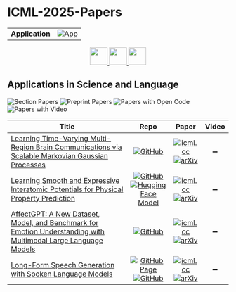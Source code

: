# ICML-2025-Papers

<table>
    <tr>
        <td><strong>Application</strong></td>
        <td>
            <a href="https://huggingface.co/spaces/DmitryRyumin/NewEraAI-Papers" style="float:left;">
                <img src="https://img.shields.io/badge/🤗-NewEraAI--Papers-FFD21F.svg" alt="App" />
            </a>
        </td>
    </tr>
</table>

<div align="center">
    <a href="https://github.com/DmitryRyumin/ICML-2025-Papers/blob/main/sections/2025/main/privacy-and-uncertainty-quantification.md">
        <img src="https://cdn.jsdelivr.net/gh/DmitryRyumin/NewEraAI-Papers@main/images/left.svg" width="40" alt="" />
    </a>
    <a href="https://github.com/DmitryRyumin/ICML-2025-Papers/blob/main/README.md">
        <img src="https://cdn.jsdelivr.net/gh/DmitryRyumin/NewEraAI-Papers@main/images/home.svg" width="40" alt="" />
    </a>
    <a href="https://github.com/DmitryRyumin/ICML-2025-Papers/blob/main/sections/2025/main/algorithms.md">
        <img src="https://cdn.jsdelivr.net/gh/DmitryRyumin/NewEraAI-Papers@main/images/right.svg" width="40" alt="" />
    </a>
</div>

## Applications in Science and Language

![Section Papers](https://img.shields.io/badge/Section%20Papers-4-42BA16) ![Preprint Papers](https://img.shields.io/badge/Preprint%20Papers-4-b31b1b) ![Papers with Open Code](https://img.shields.io/badge/Papers%20with%20Open%20Code-4-1D7FBF) ![Papers with Video](https://img.shields.io/badge/Papers%20with%20Video-0-FF0000)

| **Title** | **Repo** | **Paper** | **Video** |
|-----------|:--------:|:---------:|:---------:|
| [Learning Time-Varying Multi-Region Brain Communications via Scalable Markovian Gaussian Processes](https://icml.cc/virtual/2025/poster/44011) | [![GitHub](https://img.shields.io/github/stars/BRAINML-GT/Adaptive-Delay-Model?style=flat)](https://github.com/BRAINML-GT/Adaptive-Delay-Model) | [![icml.cc](https://img.shields.io/badge/html-icml.cc-2494E0.svg)](https://icml.cc/virtual/2025/poster/44011) <br /> [![arXiv](https://img.shields.io/badge/arXiv-2407.00397-b31b1b.svg)](http://arxiv.org/abs/2407.00397) | :heavy_minus_sign: |
| [Learning Smooth and Expressive Interatomic Potentials for Physical Property Prediction](https://icml.cc/virtual/2025/poster/45302) | [![GitHub](https://img.shields.io/github/stars/facebookresearch/fairchem?style=flat)](https://github.com/facebookresearch/fairchem) <br /> [![Hugging Face Model](https://img.shields.io/badge/🤗-model-FFD21F.svg)](https://huggingface.co/facebook/OMAT24) | [![icml.cc](https://img.shields.io/badge/html-icml.cc-2494E0.svg)](https://icml.cc/virtual/2025/poster/45302) <br /> [![arXiv](https://img.shields.io/badge/arXiv-2502.12147-b31b1b.svg)](http://arxiv.org/abs/2502.12147) | :heavy_minus_sign: |
| [AffectGPT: A New Dataset, Model, and Benchmark for Emotion Understanding with Multimodal Large Language Models](https://icml.cc/virtual/2025/poster/43565) | [![GitHub](https://img.shields.io/github/stars/zeroQiaoba/AffectGPT?style=flat)](https://github.com/zeroQiaoba/AffectGPT) | [![icml.cc](https://img.shields.io/badge/html-icml.cc-2494E0.svg)](https://icml.cc/virtual/2025/poster/43565) <br /> [![arXiv](https://img.shields.io/badge/arXiv-2501.16566-b31b1b.svg)](http://arxiv.org/abs/2501.16566) | :heavy_minus_sign: |
| [Long-Form Speech Generation with Spoken Language Models](https://icml.cc/virtual/2025/poster/46499) | [![GitHub Page](https://img.shields.io/badge/GitHub-Page-159957.svg)](https://google.github.io/tacotron/publications/speechssm/) <br /> [![GitHub](https://img.shields.io/github/stars/google-deepmind/librispeech-long?style=flat)](https://github.com/google-deepmind/librispeech-long) | [![icml.cc](https://img.shields.io/badge/html-icml.cc-2494E0.svg)](https://icml.cc/virtual/2025/poster/46499) <br /> [![arXiv](https://img.shields.io/badge/arXiv-2412.18603-b31b1b.svg)](http://arxiv.org/abs/2412.18603) | :heavy_minus_sign: |
